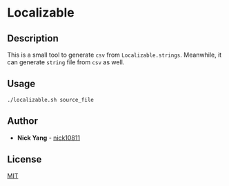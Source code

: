 # Localizable

## Description

This is a small tool to generate `csv` from `Localizable.strings`. Meanwhile, it can generate `string` file from `csv` as well.

## Usage

```
./localizable.sh source_file
```

## Author
* **Nick Yang** - [nick10811](https://github.com/nick10811)

## License
[MIT](https://choosealicense.com/licenses/mit/)